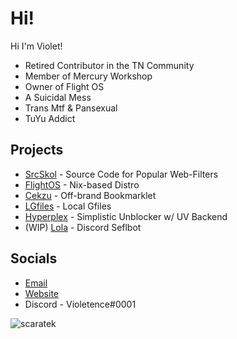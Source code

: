 # Hi!
Hi I'm Violet!
- Retired Contributor in the TN Community
- Member of Mercury Workshop
- Owner of Flight OS
- A Suicidal Mess
- Trans Mtf & Pansexual
- TuYu Addict

## Projects
- [SrcSkol](https://github.com/src-skol) - Source Code for Popular Web-Filters
- [FlightOS](https://github.com/flightos) - Nix-based Distro
- [Cekzu](https://github.com/scaratek/cekzu) - Off-brand Bookmarklet
- [LGfiles](https://github.com/scaratek/lgfiles) - Local Gfiles
- [Hyperplex](https://github.com/scaratek/hyperplex) - Simplistic Unblocker w/ UV Backend
- (WIP) [Lola](https://github.com/scaratek/lola) - Discord Seflbot

## Socials
- [Email](mailto:scarlettyuko@outlook.com)
- [Website](https://scarat3k.me)
- Discord - Violetence#0001

<img src="https://komarev.com/ghpvc/?username=scaratek&label= Click on this :D &color=FF90FF&style=flat" alt="scaratek" />
